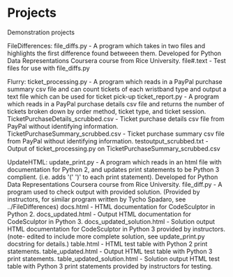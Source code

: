 # Projects
Demonstration projects

FileDifferences:
file_diffs.py - A program which takes in two files and highlights the first difference found betweeen them. Developed for Python Data Representations Coursera course from Rice University.
file#.text - Test files for use with file_diffs.py

Flurry:
ticket_processing.py - A program which reads in a PayPal purchase summary csv file and can count tickets of each wristband type and output a text file which can be used for ticket pick-up
ticket_report.py - A program which reads in a PayPal purchase details csv file and returns the number of tickets broken down by order method, ticket type, and ticket session.
TicketPurchaseDetails_scrubbed.csv - Ticket purchase details csv file from PayPal without identifying information.
TicketPurchaseSummary_scrubbed.csv - Ticket purchase summary csv file from PayPal without identifying information.
testoutput_scrubbed.txt - Output of ticket_processing.py on TicketPurchaseSummary_scrubbed.csv

UpdateHTML:
update_print.py - A program which reads in an html file with documentation for Python 2, and updates print statements to be Python 3 complient. (i.e. adds '(' ')' to each print statement). Developed for Python Data Representations Coursera course from Rice University.
file_diff.py - A program used to check output with provided solution. (Provided by instructors, for similar program written by Tycho Spadaro, see ../FileDifferences)
docs.html - HTML documentation for CodeSculptor in Python 2.
docs_updated.html - Output HTML documentation for CodeSculptor in Python 3.
docs_updated_solution.html -  Solution output HTML documentation for CodeSculptor in Python 3 provided by instructors. (note- edited to include more complete solution, see update_print.py docstring for details.)
table.html - HTML test table with Python 2 print statements.
table_updated.html - Output HTML test table with Python 3 print statements.
table_updated_solution.html - Solution output HTML test table with Python 3 print statements provided by instructors for testing.